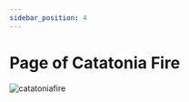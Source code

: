 ```yaml
---
sidebar_position: 4
---
```


# Page of Catatonia Fire

![catatoniafire](https://vwiki.valorserver.com/api/item/picture/page%20of%20catatonia%20fire)
